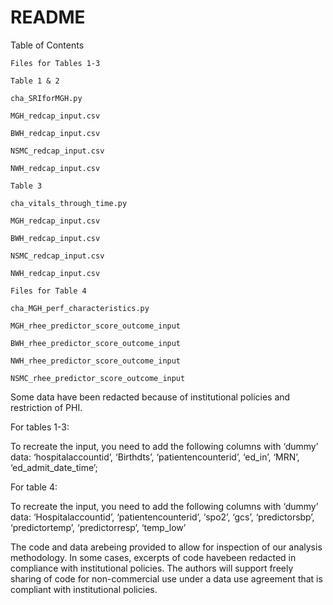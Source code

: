 # README 

Table of Contents 

    Files for Tables 1-3 

    Table 1 & 2 

    cha_SRIforMGH.py 

    MGH_redcap_input.csv 

    BWH_redcap_input.csv 

    NSMC_redcap_input.csv 

    NWH_redcap_input.csv 

    Table 3 

    cha_vitals_through_time.py 

    MGH_redcap_input.csv 

    BWH_redcap_input.csv 

    NSMC_redcap_input.csv 

    NWH_redcap_input.csv 

    Files for Table 4 

    cha_MGH_perf_characteristics.py  

    MGH_rhee_predictor_score_outcome_input  

    BWH_rhee_predictor_score_outcome_input  

    NWH_rhee_predictor_score_outcome_input  

    NSMC_rhee_predictor_score_outcome_input 

Some data have been redacted because of institutional policies and restriction of PHI. 

For tables 1-3: 

To recreate the input, you need to add the following columns with ‘dummy’ data: ‘hospitalaccountid’, ‘Birthdts’, ‘patientencounterid’, ‘ed_in’, ‘MRN’, ‘ed_admit_date_time’; 

 

For table 4: 

To recreate the input, you need to add the following columns with ‘dummy’ data: ‘Hospitalaccountid’, ‘patientencounterid’, ‘spo2’, ‘gcs’, ‘predictorsbp’, ‘predictortemp’, ‘predictorresp’, ‘temp_low’ 

 

The code and data arebeing provided to allow for inspection of our analysis methodology. In some cases, excerpts of code havebeen redacted in compliance with institutional policies. The authors will support freely sharing of code for non-commercial use under a data use agreement that is compliant with institutional policies. 